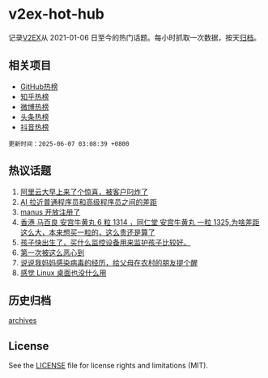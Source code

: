 # v2ex-hot-hub

 记录[V2EX](https://www.v2ex.com/)从 2021-01-06 日至今的热门话题。每小时抓取一次数据，按天[归档](archives)。
 
 ## 相关项目

- [GitHub热榜](https://github.com/lonnyzhang423/github-hot-hub)
- [知乎热榜](https://github.com/lonnyzhang423/zhihu-hot-hub)
- [微博热榜](https://github.com/lonnyzhang423/weibo-hot-hub)
- [头条热榜](https://github.com/lonnyzhang423/toutiao-hot-hub)
- [抖音热榜](https://github.com/lonnyzhang423/douyin-hot-hub)


 `更新时间：2025-06-07 03:08:39 +0800`

## 热议话题

1. [阿里云大早上来了个惊喜，被客户叼炸了](https://www.v2ex.com/t/1136705)
1. [AI 拉近普通程序员和高级程序员之间的差距](https://www.v2ex.com/t/1136729)
1. [manus 开放注册了](https://www.v2ex.com/t/1136784)
1. [香港 马百良 安宫牛黄丸 6 粒 1314 ，同仁堂 安宫牛黄丸 一粒 1325,为啥差距这么大，本来想买一粒的，这么贵还是算了](https://www.v2ex.com/t/1136742)
1. [孩子快出生了，买什么监控设备用来监护孩子比较好。](https://www.v2ex.com/t/1136711)
1. [第一次被这么恶心到](https://www.v2ex.com/t/1136882)
1. [说说我妈妈感染病毒的经历，给父母在农村的朋友提个醒](https://www.v2ex.com/t/1136707)
1. [感觉 Linux 桌面也没什么用](https://www.v2ex.com/t/1136923)

## 历史归档

[archives](archives)

## License

See the [LICENSE](LICENSE) file for license rights and limitations (MIT).
